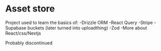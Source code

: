 # Asset store #
Project used to learn the basics of:
-Drizzle ORM
-React Query
-Stripe
-Supabase buckets (later turned into uploadthing)
-Zod
-More about React/css/Nextjs

Probably discontinued